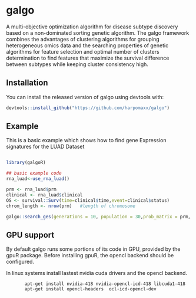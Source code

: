 
# galgo

<!-- badges: start -->
<!-- badges: end -->

A multi-objective optimization algorithm for disease subtype discovery based on a  non-dominated sorting genetic algorithm. The galgo framework combines the advantages of clustering algorithms for grouping heterogeneous omics data and the searching properties of genetic algorithms for feature selection and optimal number of clusters determination to find features that maximize the survival difference between subtypes while keeping cluster consistency high.

## Installation

You can install the released version of galgo using devtools with:

``` r
devtools::install_github("https://github.com/harpomaxx/galgo")
```

## Example

This is a basic example which shows how to find gene Expression signatures for the LUAD Dataset

``` r

library(galgoR)

## basic example code
rna_luad<-use_rna_luad()

prm <- rna_luad$prm 
clinical <- rna_luad$clinical
OS <- survival::Surv(time=clinical$time,event=clinical$status)
chrom_length <- nrow(prm)   #length of chromosome

galgo::search_ges(generations = 10, population = 30,prob_matrix = prm, chrom_length = nrow(prm),OS=OS)

```
## GPU support

By default galgo runs some portions of its code in GPU, provided by the gpuR package. Before installing gpuR, the opencl backend should be configured. 

In linux systems install lastest nvidia cuda drivers and the opencl backend.

```
       apt-get install nvidia-418 nvidia-opencl-icd-418 libcuda1-418
       apt-get install opencl-headers  ocl-icd-opencl-dev
       
```
